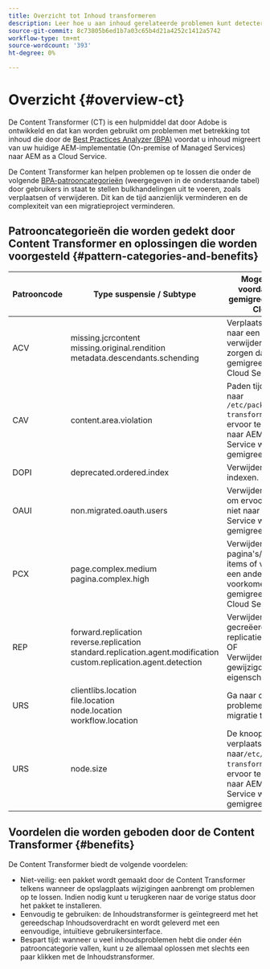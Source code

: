 ```yaml
---
title: Overzicht tot Inhoud transformeren
description: Leer hoe u aan inhoud gerelateerde problemen kunt detecteren en verhelpen die door de BPA zijn gemeld met Content Transformer.
source-git-commit: 8c73805b6ed1b7a03c65b4d21a4252c1412a5742
workflow-type: tm+mt
source-wordcount: '393'
ht-degree: 0%

---
```


# Overzicht {#overview-ct}

De Content Transformer (CT) is een hulpmiddel dat door Adobe is ontwikkeld en dat kan worden gebruikt om problemen met betrekking tot inhoud die door de [Best Practices Analyzer (BPA)](/help/journey-migration/best-practices-analyzer/overview-best-practices-analyzer.md) voordat u inhoud migreert van uw huidige AEM-implementatie (On-premise of Managed Services) naar AEM as a Cloud Service.

De Content Transformer kan helpen problemen op te lossen die onder de volgende [BPA-patrooncategorieën](https://experienceleague.adobe.com/docs/experience-manager-pattern-detection/table-of-contents/aso.html) (weergegeven in de onderstaande tabel) door gebruikers in staat te stellen bulkhandelingen uit te voeren, zoals verplaatsen of verwijderen. Dit kan de tijd aanzienlijk verminderen en de complexiteit van een migratieproject verminderen.

## Patrooncategorieën die worden gedekt door Content Transformer en oplossingen die worden voorgesteld {#pattern-categories-and-benefits}

| Patrooncode | Type suspensie / Subtype | Mogelijke oplossing voordat inhoud wordt gemigreerd naar AEM as a Cloud Service |
|--------------|--------------------------------------------------------------------------------------------------------------------|------------------------------------------------------------------------------------------------------------------------------------|
| ACV | missing.jcrcontent <br> missing.original.rendition <br> metadata.descendants.schending | Verplaats deze elementen naar een andere locatie of verwijder ze om ervoor te zorgen dat ze niet worden gemigreerd naar AEM as a Cloud Service. |
| CAV | content.area.violation | Paden tijdelijk verplaatsen naar `/etc/packages/content-transformation/paths` om ervoor te zorgen dat zij niet naar AEM as a Cloud Service worden gemigreerd. |
| DOPI | deprecated.ordered.index | Verwijder de vervangen indexen. |
| OAUI | non.migrated.oauth.users | Verwijder deze gebruikers om ervoor te zorgen dat ze niet naar AEM as a Cloud Service worden gemigreerd. |
| PCX | page.complex.medium <br> pagina.complex.high | Verwijder de pagina&#39;s/onderliggende items of verplaats deze naar een andere locatie om te voorkomen dat ze worden gemigreerd naar AEM as a Cloud Service. |
| REP | forward.replication <br> reverse.replication <br> standard.replication.agent.modification <br> custom.replication.agent.detection | Verwijder de nieuw gecreëerde replicatieagenten. <br> OF <br> Verwijder de gewijzigde/toegevoegde eigenschappen. |
| URS | clientlibs.location <br> file.location <br> node.location <br> workflow.location | Ga naar de juiste locatie om problemen tijdens de migratie te voorkomen. |
| URS | node.size | De knooppunten tijdelijk verplaatsen naar`/etc/packages/content-transformation/paths` om ervoor te zorgen dat zij niet naar AEM as a Cloud Service worden gemigreerd. |

## Voordelen die worden geboden door de Content Transformer {#benefits}

De Content Transformer biedt de volgende voordelen:

* Niet-veilig: een pakket wordt gemaakt door de Content Transformer telkens wanneer de opslagplaats wijzigingen aanbrengt om problemen op te lossen. Indien nodig kunt u terugkeren naar de vorige status door het pakket te installeren.
* Eenvoudig te gebruiken: de Inhoudstransformer is geïntegreerd met het gereedschap Inhoudsoverdracht en wordt geleverd met een eenvoudige, intuïtieve gebruikersinterface.
* Bespart tijd: wanneer u veel inhoudsproblemen hebt die onder één patrooncategorie vallen, kunt u ze allemaal oplossen met slechts een paar klikken met de Inhoudstransformer.
